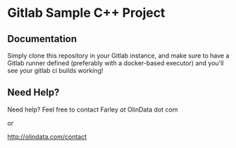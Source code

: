 # Gitlab Sample C++ Project

## Documentation

Simply clone this repository in your Gitlab instance, and make sure to have a Gitlab runner defined (preferably with a docker-based executor) and you'll see your gitlab ci builds working!

## Need Help?

Need help?  Feel free to contact Farley _at_ OlinData dot com

or

http://olindata.com/contact
